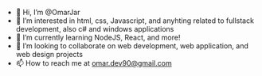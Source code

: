 - 👋 Hi, I’m @OmarJar
- 👀 I’m interested in html, css, Javascript, and anyhting related to fullstack development, also c# and windows applications
- 🌱 I’m currently learning NodeJS, React, and more!
- 💞️ I’m looking to collaborate on web development, web application, and web design projects
- 📫 How to reach me at omar.dev90@gmail.com

<!---
OmarJar/OmarJar is a ✨ special ✨ repository because its `README.md` (this file) appears on your GitHub profile.
You can click the Preview link to take a look at your changes.
--->
